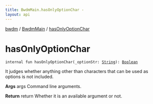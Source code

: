 ```yaml
---
title: BwdmMain.hasOnlyOptionChar - 
layout: api
---
```


<div class='api-docs-breadcrumbs'><a href="../index.html">bwdm</a> / <a href="index.html">BwdmMain</a> / <a href="./has-only-option-char.html">hasOnlyOptionChar</a></div>

# hasOnlyOptionChar

<div class="signature"><code><span class="keyword">internal</span> <span class="keyword">fun </span><span class="identifier">hasOnlyOptionChar</span><span class="symbol">(</span><span class="parameterName" id="bwdm.BwdmMain$hasOnlyOptionChar(kotlin.String)/_optionStr">_optionStr</span><span class="symbol">:</span>&nbsp;<a href="https://kotlinlang.org/api/latest/jvm/stdlib/kotlin/-string/index.html"><span class="identifier">String</span></a><span class="symbol">)</span><span class="symbol">: </span><a href="https://kotlinlang.org/api/latest/jvm/stdlib/kotlin/-boolean/index.html"><span class="identifier">Boolean</span></a></code></div>

It judges whether anything other than characters that can be used as options is not included.

**Args**
args Command line arguments.

**Return**
return Whether it is an available argument or not.

